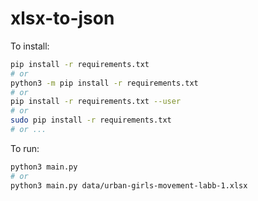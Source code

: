 # xlsx-to-json

To install:

```sh
pip install -r requirements.txt
# or
python3 -m pip install -r requirements.txt
# or
pip install -r requirements.txt --user
# or
sudo pip install -r requirements.txt
# or ...
```

To run:

```sh
python3 main.py
# or
python3 main.py data/urban-girls-movement-labb-1.xlsx
```
